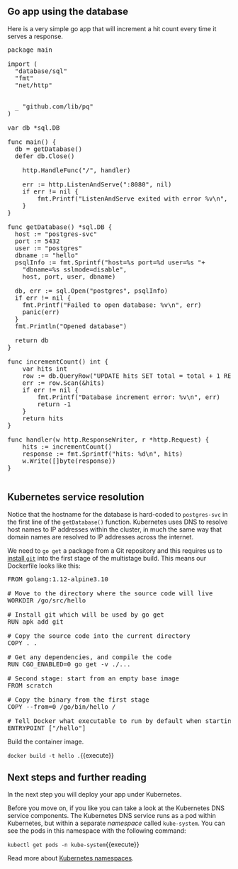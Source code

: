 ## Go app using the database

Here is a very simple go app that will increment a hit count every time it serves a response.

<pre class="file" data-filename="hello.go" data-target="replace">
package main

import (
  "database/sql"
  "fmt"
  "net/http"
	  

  _ "github.com/lib/pq"
)

var db *sql.DB

func main() {
  db = getDatabase()
  defer db.Close()  
  
	http.HandleFunc("/", handler)
	
	err := http.ListenAndServe(":8080", nil)
	if err != nil {
		fmt.Printf("ListenAndServe exited with error %v\n", err)
	}
}

func getDatabase() *sql.DB {
  host := "postgres-svc"
  port := 5432
  user := "postgres"
  dbname := "hello"
  psqlInfo := fmt.Sprintf("host=%s port=%d user=%s "+
    "dbname=%s sslmode=disable",
    host, port, user, dbname)

  db, err := sql.Open("postgres", psqlInfo)
  if err != nil {
    fmt.Printf("Failed to open database: %v\n", err)
    panic(err)
  }
  fmt.Println("Opened database")

  return db  
}

func incrementCount() int {
	var hits int
	row := db.QueryRow("UPDATE hits SET total = total + 1 RETURNING total;")
	err := row.Scan(&hits)
	if err != nil {
		fmt.Printf("Database increment error: %v\n", err)
		return -1
	}
	return hits
}

func handler(w http.ResponseWriter, r *http.Request) {
	hits := incrementCount()
	response := fmt.Sprintf("hits: %d\n", hits)
	w.Write([]byte(response))
}

</pre>

## Kubernetes service resolution

Notice that the hostname for the database is hard-coded to `postgres-svc` in the first line of the `getDatabase()` function. Kubernetes uses DNS to resolve host names to IP addresses within the cluster, in much the same way that domain names are resolved to IP addresses across the internet. 

We need to `go get` a package from a Git repository and this requires us to [install `git`](https://stackoverflow.com/questions/36044275/golang-go-get-command-showing-go-missing-git-command-error) into the first stage of the multistage build. This means our Dockerfile looks like this:

<pre class="file" data-filename="Dockerfile" data-target="replace">
FROM golang:1.12-alpine3.10

# Move to the directory where the source code will live
WORKDIR /go/src/hello

# Install git which will be used by go get
RUN apk add git

# Copy the source code into the current directory
COPY . .

# Get any dependencies, and compile the code
RUN CGO_ENABLED=0 go get -v ./...

# Second stage: start from an empty base image
FROM scratch

# Copy the binary from the first stage
COPY --from=0 /go/bin/hello /

# Tell Docker what executable to run by default when starting this container
ENTRYPOINT ["/hello"]
</pre>

Build the container image.

`docker build -t hello .`{{execute}}

## Next steps and further reading

In the next step you will deploy your app under Kubernetes. 

Before you move on, if you like you can take a look at the Kubernetes DNS service components. The Kubernetes DNS service runs as a pod within Kubernetes, but within a separate *namespace* called `kube-system`. You can see the pods in this namespace with the following command:

`kubectl get pods -n kube-system`{{execute}}

Read more about [Kubernetes namespaces](https://kubernetes.io/docs/concepts/overview/working-with-objects/namespaces/).